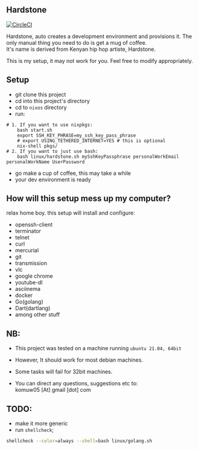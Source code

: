 ## Hardstone          

[![CircleCI](https://circleci.com/gh/komuw/hardstone.svg?style=svg)](https://circleci.com/gh/komuw/hardstone)


Hardstone, auto creates a development environment and provisions it. The only manual thing you need to do is get a mug of coffee.           
It's name is derived from Kenyan hip hop artiste, Hardstone.                        

This is my setup, it may not work for you. Feel free to modify appropriately.

## Setup       
      
* git clone this project
* cd into this project's directory
* cd to `nixos` directory
* run: 
```shell
# 1. If you want to use nixpkgs:
    bash start.sh
    export SSH_KEY_PHRASE=my_ssh_key_pass_phrase
    # export USING_TETHERED_INTERNET=YES # this is optional
    nix-shell pkgs/
# 2. If you want to just use bash:
    bash linux/hardstone.sh mySshKeyPassphrase personalWorkEmail personalWorkName UserPassword
```
* go make a cup of coffee, this may take a while
* your dev environment is ready

## How will this setup mess up my computer?                  

relax home boy. this setup will install and configure: 
* openssh-client
* terminator
* telnet
* curl
* mercurial
* git
* transmission
* vlc
* google chrome
* youtube-dl
* asciinema
* docker
* Go(golang)
* Dart(dartlang)
* among other stuff

## NB:      
* This project was tested on a machine running `ubuntu 21.04, 64bit`
* However, It should work for most debian machines. 
* Some tasks will fail for 32bit machines.

* You can direct any questions, suggestions etc to:     
komuw05 [At] gmail [dot] com


## TODO:
* make it more generic
* run `shellcheck`;  
```sh
shellcheck --color=always --shell=bash linux/golang.sh
```  


